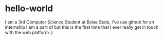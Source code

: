 # hello-world
I am a 3rd Computer Science Student at Boise State, I've use github for an internship I am a part of but this is the first time that I ever really get in touch with the web platform :)
